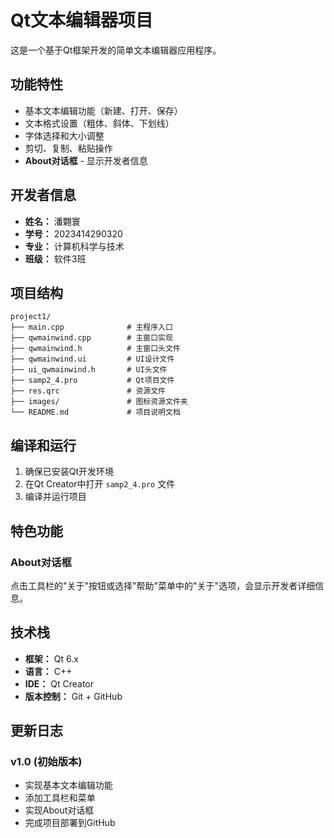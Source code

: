# Qt文本编辑器项目

这是一个基于Qt框架开发的简单文本编辑器应用程序。

## 功能特性

- 基本文本编辑功能（新建、打开、保存）
- 文本格式设置（粗体、斜体、下划线）
- 字体选择和大小调整
- 剪切、复制、粘贴操作
- **About对话框** - 显示开发者信息

## 开发者信息

- **姓名：** 潘翾寰
- **学号：** 2023414290320
- **专业：** 计算机科学与技术
- **班级：** 软件3班

## 项目结构

```
project1/
├── main.cpp              # 主程序入口
├── qwmainwind.cpp        # 主窗口实现
├── qwmainwind.h          # 主窗口头文件
├── qwmainwind.ui         # UI设计文件
├── ui_qwmainwind.h       # UI头文件
├── samp2_4.pro           # Qt项目文件
├── res.qrc               # 资源文件
├── images/               # 图标资源文件夹
└── README.md             # 项目说明文档
```

## 编译和运行

1. 确保已安装Qt开发环境
2. 在Qt Creator中打开 `samp2_4.pro` 文件
3. 编译并运行项目

## 特色功能

### About对话框
点击工具栏的"关于"按钮或选择"帮助"菜单中的"关于"选项，会显示开发者详细信息。

## 技术栈

- **框架：** Qt 6.x
- **语言：** C++
- **IDE：** Qt Creator
- **版本控制：** Git + GitHub

## 更新日志

### v1.0 (初始版本)
- 实现基本文本编辑功能
- 添加工具栏和菜单
- 实现About对话框
- 完成项目部署到GitHub
